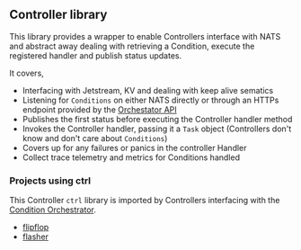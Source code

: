 ## Controller library

This library provides a wrapper to enable Controllers interface with NATS
and abstract away dealing with retrieving a Condition, execute the registered handler
and publish status updates.

It covers,

- Interfacing with Jetstream, KV and dealing with keep alive sematics
- Listening for `Conditions` on either NATS directly or through an HTTPs endpoint provided by the [Orchestator API](https://github.com/metal-toolbox/conditionorc/blob/2a62f9762092803b9959e1aa78bcac9a0f7392b8/pkg/api/v1/orchestrator/routes/routes.go#L171)
- Publishes the first status before executing the Controller handler method
- Invokes the Controller handler, passing it a `Task` object (Controllers don't know and don't care about `Conditions`)
- Covers up for any failures or panics in the controller Handler
- Collect trace telemetry and metrics for Conditions handled

### Projects using ctrl

This Controller `ctrl` library is imported by Controllers interfacing with the
[Condition Orchestrator](https://github.com/metal-toolbox/conditionorc).

- [flipflop](https://github.com/metal-toolbox/flipflop)
- [flasher](https://github.com/metal-toolbox/flasher)
